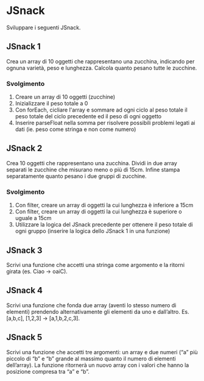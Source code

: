 # JSnack

Sviluppare i seguenti JSnack.

## JSnack 1

Crea un array di 10 oggetti che rappresentano una zucchina, indicando per ognuna varietà, peso e lunghezza. Calcola quanto pesano tutte le zucchine.

### Svolgimento

1. Creare un array di 10 oggetti (zucchine)
2. Inizializzare il peso totale a 0
3. Con forEach, cicliare l'array e sommare ad ogni ciclo al peso totale il peso totale del ciclo precedente ed il peso di ogni oggetto
4. Inserire parseFloat nella somma per risolvere possibili problemi legati ai dati (ie. peso come stringa e non come numero)

## JSnack 2

Crea 10 oggetti che rappresentano una zucchina. Dividi in due array separati le zucchine che misurano meno o più di 15cm. Infine stampa separatamente quanto pesano i due gruppi di zucchine.

### Svolgimento

1. Con filter, creare un array di oggetti la cui lunghezza è inferiore a 15cm
2. Con filter, creare un array di oggetti la cui lunghezza è superiore o uguale a 15cm
3. Utilizzare la logica del JSnack precedente per ottenere il peso totale di ogni gruppo (inserire la logica dello JSnack 1 in una funzione)

## JSnack 3

Scrivi una funzione che accetti una stringa come argomento e la ritorni girata (es. Ciao -> oaiC).

## JSnack 4

Scrivi una funzione che fonda due array (aventi lo stesso numero di elementi) prendendo alternativamente gli elementi da uno e dall’altro. Es. [a,b,c], [1,2,3] → [a,1,b,2,c,3].

## JSnack 5

Scrivi una funzione che accetti tre argomenti:
un array e due numeri (“a” più piccolo di “b” e “b” grande al massimo quanto il numero di elementi dell’array). La funzione ritornerà un nuovo array con i valori che hanno la posizione compresa tra “a” e “b”.

